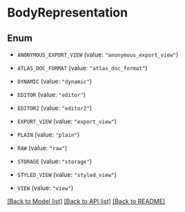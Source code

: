 # BodyRepresentation

## Enum


* `ANONYMOUS_EXPORT_VIEW` (value: `"anonymous_export_view"`)

* `ATLAS_DOC_FORMAT` (value: `"atlas_doc_format"`)

* `DYNAMIC` (value: `"dynamic"`)

* `EDITOR` (value: `"editor"`)

* `EDITOR2` (value: `"editor2"`)

* `EXPORT_VIEW` (value: `"export_view"`)

* `PLAIN` (value: `"plain"`)

* `RAW` (value: `"raw"`)

* `STORAGE` (value: `"storage"`)

* `STYLED_VIEW` (value: `"styled_view"`)

* `VIEW` (value: `"view"`)


[[Back to Model list]](../README.md#documentation-for-models) [[Back to API list]](../README.md#documentation-for-api-endpoints) [[Back to README]](../README.md)


